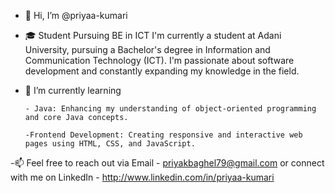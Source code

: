 - 👋 Hi, I’m @priyaa-kumari
- 🎓 Student Pursuing BE in ICT
      I'm currently a student at Adani University, pursuing a Bachelor's degree in Information and Communication Technology (ICT).
      I'm passionate about software development and constantly expanding my knowledge in the field.
- 🌱 I’m currently learning
  
      - Java: Enhancing my understanding of object-oriented programming and core Java concepts.
  
      -Frontend Development: Creating responsive and interactive web pages using HTML, CSS, and JavaScript.  
-📫
Feel free to reach out via Email - priyakbaghel79@gmail.com or connect with me on LinkedIn - http://www.linkedin.com/in/priyaa-kumari


